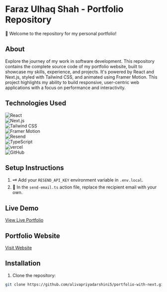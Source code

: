 # Faraz Ulhaq Shah - Portfolio Repository

🚀 Welcome to the repository for my personal portfolio!

## About

Explore the journey of my work in software development. This repository contains the complete source code of my portfolio website, built to showcase my skills, experience, and projects. It's powered by React and Next.js, styled with Tailwind CSS, and animated using Framer Motion. This project highlights my ability to build responsive, user-centric web applications with a focus on performance and interactivity.

## Technologies Used

![React](https://img.shields.io/badge/Frontend-React-61DAFB?style=flat&logo=react&logoColor=white)  
![Next.js](https://img.shields.io/badge/Frontend-Next.js-000000?style=flat&logo=next.js&logoColor=white)  
![Tailwind CSS](https://img.shields.io/badge/Styling-Tailwind_CSS-38B2AC?style=flat&logo=tailwind-css&logoColor=white)  
![Framer Motion](https://img.shields.io/badge/Animation-Framer_Motion-000000?style=flat&logo=framer-motion&logoColor=white)  
![Resend](https://img.shields.io/badge/Backend-Resend-3178C6?style=flat&logo=resend&logoColor=white)  
![TypeScript](https://img.shields.io/badge/Backend-TypeScript-3178C6?style=flat&logo=typescript&logoColor=white)  
![vercel](https://img.shields.io/badge/Deployment-vercel-000000?style=flat&logo=vercel&logoColor=white)  
![GitHub](https://img.shields.io/badge/GitHub-100000?style=flat&logo=github&logoColor=white)  

## Setup Instructions

1. 🗝️ Add your `RESEND_API_KEY` environment variable in `.env.local`.
2. 📧 In the `send-email.ts` action file, replace the recipient email with your own.

## Live Demo

[View Live Portfolio](https://alivapriyadarshini.vercel.app/)

## Portfolio Website

[Visit Website](https://alivapriyadarshini.vercel.app/)

## Installation

1. Clone the repository:
```bash
git clone https://github.com/alivapriyadarshini5/portfolio-with-next.git
